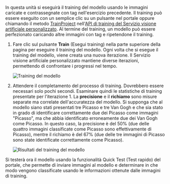 In questa unità si eseguirà il training del modello usando le immagini caricate e contrassegnate con tag nell'esercizio precedente. Il training può essere eseguito con un semplice clic su un pulsante nel portale oppure chiamando il metodo [TrainProject](https://southcentralus.dev.cognitive.microsoft.com/docs/services/d9a10a4a5f8549599f1ecafc435119fa/operations/58d5835bc8cb231380095bed) nell'[API di training del Servizio visione artificiale personalizzato](https://southcentralus.dev.cognitive.microsoft.com/docs/services/d9a10a4a5f8549599f1ecafc435119fa/operations/58d5835bc8cb231380095be3). Al termine del training, un modello può essere perfezionato caricando altre immagini con tag e ripetendone il training.
 
1. Fare clic sul pulsante **Train** (Esegui training) nella parte superiore della pagina per eseguire il training del modello. Ogni volta che si esegue il training del modello, viene creata una nuova iterazione. Il Servizio visione artificiale personalizzato mantiene diverse iterazioni, permettendo di confrontare i progressi nel tempo.

    ![Training del modello](../media-draft/2-portal-click-train.png)

1. Attendere il completamento del processo di training. Dovrebbero essere necessari solo pochi secondi. Esaminare quindi le statistiche di training presentate per l'iterazione 1. La **precisione** e il **richiamo** sono misure separate ma correlate dell'accuratezza del modello. Si supponga che al modello siano stati presentati tre Picasso e tre Van Gogh e che sia stato in grado di identificare correttamente due dei Picasso come immagini "Picasso", ma che abbia identificato erroneamente due dei Van Gogh come Picasso. In questo caso, la precisione è del 50% (due delle quattro immagini classificate come Picasso sono effettivamente di Picasso), mentre il richiamo è del 67% (due delle tre immagini di Picasso sono state identificate correttamente come Picasso).

    ![Risultati del training del modello](../media-draft/2-portal-train-complete.png)

Si testerà ora il modello usando la funzionalità Quick Test (Test rapido) del portale, che permette di inviare immagini al modello e determinare in che modo vengono classificate usando le informazioni ottenute dalle immagini di training.